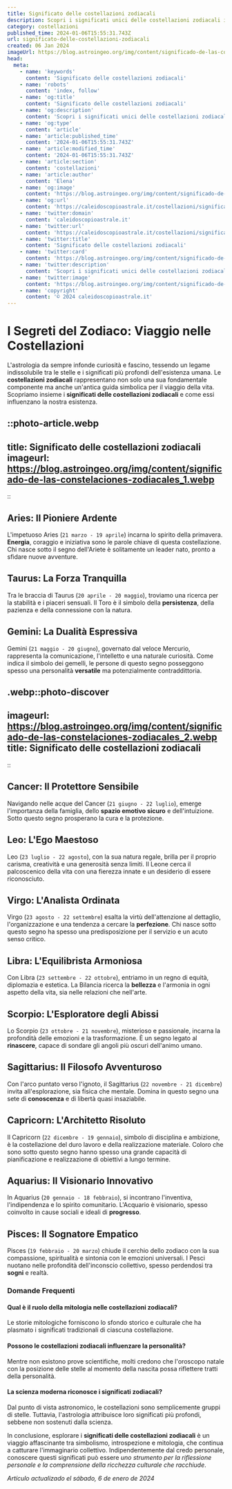 ```yaml
---
title: Significato delle costellazioni zodiacali
description: Scopri i significati unici delle costellazioni zodiacali in italiano, e come influenzano la vita e la personalità. Astrologia profonda!
category: costellazioni
published_time: 2024-01-06T15:55:31.743Z
url: significato-delle-costellazioni-zodiacali
created: 06 Jan 2024
imageUrl: https://blog.astroingeo.org/img/content/significado-de-las-constelaciones-zodiacales_1.webp
head:
  meta:
    - name: 'keywords'
      content: 'Significato delle costellazioni zodiacali'
    - name: 'robots'
      content: 'index, follow'
    - name: 'og:title'
      content: 'Significato delle costellazioni zodiacali'
    - name: 'og:description'
      content: 'Scopri i significati unici delle costellazioni zodiacali in italiano, e come influenzano la vita e la personalità. Astrologia profonda!'
    - name: 'og:type'
      content: 'article'
    - name: 'article:published_time'
      content: '2024-01-06T15:55:31.743Z'
    - name: 'article:modified_time'
      content: '2024-01-06T15:55:31.743Z'
    - name: 'article:section'
      content: 'costellazioni'
    - name: 'article:author'
      content: 'Elena'
    - name: 'og:image'
      content: 'https://blog.astroingeo.org/img/content/significado-de-las-constelaciones-zodiacales_1.webp'
    - name: 'og:url'
      content: 'https://caleidoscopioastrale.it/costellazioni/significato-delle-costellazioni-zodiacali'
    - name: 'twitter:domain'
      content: 'caleidoscopioastrale.it'
    - name: 'twitter:url'
      content: 'https://caleidoscopioastrale.it/costellazioni/significato-delle-costellazioni-zodiacali'
    - name: 'twitter:title'
      content: 'Significato delle costellazioni zodiacali'
    - name: 'twitter:card'
      content: 'https://blog.astroingeo.org/img/content/significado-de-las-constelaciones-zodiacales_1.webp'
    - name: 'twitter:description'
      content: 'Scopri i significati unici delle costellazioni zodiacali in italiano, e come influenzano la vita e la personalità. Astrologia profonda!'
    - name: 'twitter:image'
      content: 'https://blog.astroingeo.org/img/content/significado-de-las-constelaciones-zodiacales_1.webp'
    - name: 'copyright'
      content: '© 2024 caleidoscopioastrale.it'
---
```

# I Segreti del Zodiaco: Viaggio nelle Costellazioni

L'astrologia da sempre infonde curiosità e fascino, tessendo un legame indissolubile tra le stelle e i significati più profondi dell'esistenza umana. Le **costellazioni zodiacali** rappresentano non solo una sua fondamentale componente ma anche un'antica guida simbolica per il viaggio della vita. Scopriamo insieme i **significati delle costellazioni zodiacali** e come essi influenzano la nostra esistenza.

::photo-article.webp
---
title: Significato delle costellazioni zodiacali
imageurl: https://blog.astroingeo.org/img/content/significado-de-las-constelaciones-zodiacales_1.webp
---
::

## Aries: Il Pioniere Ardente
L'impetuoso Aries (`21 marzo - 19 aprile`) incarna lo spirito della primavera. **Energia**, coraggio e iniziativa sono le parole chiave di questa costellazione. Chi nasce sotto il segno dell'Ariete è solitamente un leader nato, pronto a sfidare nuove avventure.

## Taurus: La Forza Tranquilla
Tra le braccia di Taurus (`20 aprile - 20 maggio`), troviamo una ricerca per la stabilità e i piaceri sensuali. Il Toro è il simbolo della **persistenza**, della pazienza e della connessione con la natura.

## Gemini: La Dualità Espressiva
Gemini (`21 maggio - 20 giugno`), governato dal veloce Mercurio, rappresenta la comunicazione, l'intelletto e una naturale curiosità. Come indica il simbolo dei gemelli, le persone di questo segno posseggono spesso una personalità **versatile** ma potenzialmente contraddittoria.

.webp::photo-discover
---
imageurl: https://blog.astroingeo.org/img/content/significado-de-las-constelaciones-zodiacales_2.webp
title: Significato delle costellazioni zodiacali
---
::

## Cancer: Il Protettore Sensibile
Navigando nelle acque del Cancer (`21 giugno - 22 luglio`), emerge l'importanza della famiglia, dello **spazio emotivo sicuro** e dell'intuizione. Sotto questo segno prosperano la cura e la protezione.

## Leo: L'Ego Maestoso
Leo (`23 luglio - 22 agosto`), con la sua natura regale, brilla per il proprio carisma, creatività e una generosità senza limiti. Il Leone cerca il palcoscenico della vita con una fierezza innate e un desiderio di essere riconosciuto.

## Virgo: L'Analista Ordinata
Virgo (`23 agosto - 22 settembre`) esalta la virtù dell'attenzione al dettaglio, l'organizzazione e una tendenza a cercare la **perfezione**. Chi nasce sotto questo segno ha spesso una predisposizione per il servizio e un acuto senso critico.

## Libra: L'Equilibrista Armoniosa
Con Libra (`23 settembre - 22 ottobre`), entriamo in un regno di equità, diplomazia e estetica. La Bilancia ricerca la **bellezza** e l'armonia in ogni aspetto della vita, sia nelle relazioni che nell'arte.

## Scorpio: L'Esploratore degli Abissi
Lo Scorpio (`23 ottobre - 21 novembre`), misterioso e passionale, incarna la profondità delle emozioni e la trasformazione. È un segno legato al **rinascere**, capace di sondare gli angoli più oscuri dell'animo umano.

## Sagittarius: Il Filosofo Avventuroso
Con l'arco puntato verso l'ignoto, il Sagittarius (`22 novembre - 21 dicembre`) invita all'esplorazione, sia fisica che mentale. Domina in questo segno una sete di **conoscenza** e di libertà quasi insaziabile.

## Capricorn: L'Architetto Risoluto
Il Capricorn (`22 dicembre - 19 gennaio`), simbolo di disciplina e ambizione, è la costellazione del duro lavoro e della realizzazione materiale. Coloro che sono sotto questo segno hanno spesso una grande capacità di pianificazione e realizzazione di obiettivi a lungo termine.

## Aquarius: Il Visionario Innovativo
In Aquarius (`20 gennaio - 18 febbraio`), si incontrano l'inventiva, l'indipendenza e lo spirito comunitario. L'Acquario è visionario, spesso coinvolto in cause sociali e ideali di **progresso**.

## Pisces: Il Sognatore Empatico
Pisces (`19 febbraio - 20 marzo`) chiude il cerchio dello zodiaco con la sua compassione, spiritualità e sintonia con le emozioni universali. I Pesci nuotano nelle profondità dell'inconscio collettivo, spesso perdendosi tra **sogni** e realtà.

### Domande Frequenti

#### Qual è il ruolo della mitologia nelle costellazioni zodiacali?
Le storie mitologiche forniscono lo sfondo storico e culturale che ha plasmato i significati tradizionali di ciascuna costellazione.

#### Possono le costellazioni zodiacali influenzare la personalità?
Mentre non esistono prove scientifiche, molti credono che l'oroscopo natale con la posizione delle stelle al momento della nascita possa riflettere tratti della personalità.

#### La scienza moderna riconosce i significati zodiacali?
Dal punto di vista astronomico, le costellazioni sono semplicemente gruppi di stelle. Tuttavia, l'astrologia attribuisce loro significati più profondi, sebbene non sostenuti dalla scienza.

In conclusione, esplorare i **significati delle costellazioni zodiacali** è un viaggio affascinante tra simbolismo, introspezione e mitologia, che continua a catturare l'immaginario collettivo. Indipendentemente dal credo personale, conoscere questi significati può essere *uno strumento per la riflessione personale e la comprensione della ricchezza culturale che racchiude*.

_Artículo actualizado el sábado, 6 de enero de 2024_